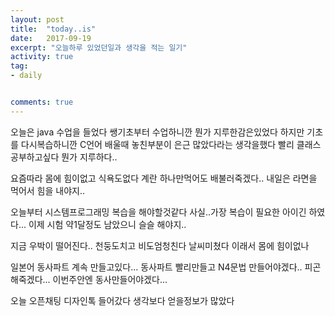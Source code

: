 ```yaml
---
layout: post
title:  "today..is"
date:   2017-09-19
excerpt: "오늘하루 있었던일과 생각을 적는 일기"
activity: true
tag:
- daily


comments: true
---
```

오늘은 java 수업을 들었다
쌩기초부터 수업하니깐 뭔가 지루한감은있었다
하지만 기초를 다시복습하니깐 C언어 배울때 놓친부분이 은근 많았다라는 생각을했다
빨리 클래스 공부하고싶다 뭔가 지루하다..

요즘따라 몸에 힘이없고 식욕도없다
계란 하나만먹어도 배불러죽겠다..
내일은 라면을 먹어서 힘을 내야지..

오늘부터 시스템프로그래밍 복습을 해야할것같다
사실..가장 복습이 필요한 아이긴 하였다...
이제 시험 약1달정도 남았으니 슬슬 해야지..

지금 우박이 떨어진다..
천둥도치고 비도엄청친다
날씨미쳤다 이래서 몸에 힘이없나

일본어 동사파트 계속 만들고있다...
동사파트 빨리만들고 N4문법 만들어야겠다.. 
피곤해죽겠다... 이번주안엔 동사만들어야겠다...

오늘 오픈채팅 디자인톡 들어갔다
생각보다 얻을정보가 많았다
